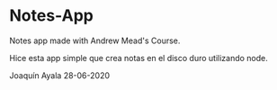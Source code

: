# Notes-App
Notes app made with Andrew Mead's Course.

Hice esta app simple que crea notas en el disco duro utilizando node.

Joaquín Ayala
28-06-2020
